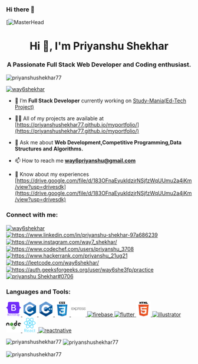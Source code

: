 ### Hi there 👋

<!--
**Priyanshushekhar77/Priyanshushekhar77** is a ✨ _special_ ✨ repository because its `README.md` (this file) appears on your GitHub profile.

Here are some ideas to get you started:

- 🔭 I’m currently working on ...
- 🌱 I’m currently learning ...
- 👯 I’m looking to collaborate on ...
- 🤔 I’m looking for help with ...
- 💬 Ask me about ...
- 📫 How to reach me: ...
- 😄 Pronouns: ...
- ⚡ Fun fact: ...
-->

[![MasterHead](https://previews.123rf.com/images/andreysuslov/andreysuslov1905/andreysuslov190500001/122585893-web-design-and-coding-in-internet-page-development-languages-designer-develops-site-layout-in.jpg)

<h1 align="center">Hi 👋, I'm Priyanshu Shekhar</h1>
<h3 align="center">A Passionate Full Stack Web Developer and Coding enthusiast.</h3>
<p align="left"> <img src="https://komarev.com/ghpvc/?username=priyanshushekhar77&label=Profile%20views&color=0e75b6&style=flat" alt="priyanshushekhar77" /> </p>

<p align="left"> <a href="https://twitter.com/way6shekhar" target="blank"><img src="https://img.shields.io/twitter/follow/way6shekhar?logo=twitter&style=for-the-badge" alt="way6shekhar" /></a> </p>

- 🔭 I’m **Full Stack Developer** currently working on [Study-Mania(Ed-Tech Project)](https://github.com/Priyanshushekhar77/Study-Mania)

- 👨‍💻 All of my projects are available at [https://priyanshushekhar77.github.io/myportfolio/](https://priyanshushekhar77.github.io/myportfolio/)

- 💬 Ask me about **Web Development,Competitive Programming,Data Structures and Algorithms.**

- 📫 How to reach me **way6priyanshu@gmail.com**

- 📄 Know about my experiences [https://drive.google.com/file/d/183OFnaEyukIdzjrNSjfzWqUUmu2a4jKm/view?usp=drivesdk](https://drive.google.com/file/d/183OFnaEyukIdzjrNSjfzWqUUmu2a4jKm/view?usp=drivesdk)

<h3 align="left">Connect with me:</h3>
<p align="left">
<a href="https://twitter.com/way6shekhar" target="blank"><img align="center" src="https://raw.githubusercontent.com/rahuldkjain/github-profile-readme-generator/master/src/images/icons/Social/twitter.svg" alt="way6shekhar" height="30" width="40" /></a>
<a href="https://linkedin.com/in/priyanshu-shekhar-97a686239" target="blank"><img align="center" src="https://raw.githubusercontent.com/rahuldkjain/github-profile-readme-generator/master/src/images/icons/Social/linked-in-alt.svg" alt="https://www.linkedin.com/in/priyanshu-shekhar-97a686239" height="30" width="40" /></a>
<a href="https://www.instagram.com/way7_shekhar/" target="blank"><img align="center" src="https://raw.githubusercontent.com/rahuldkjain/github-profile-readme-generator/master/src/images/icons/Social/instagram.svg" alt="https://www.instagram.com/way7_shekhar/" height="30" width="40" /></a>
<a href="https://www.codechef.com/users/priyanshu_3708" target="blank"><img align="center" src="https://cdn.jsdelivr.net/npm/simple-icons@3.1.0/icons/codechef.svg" alt="https://www.codechef.com/users/priyanshu_3708" height="30" width="40" /></a>
<a href="https://www.hackerrank.com/priyanshu_21ug21" target="blank"><img align="center" src="https://raw.githubusercontent.com/rahuldkjain/github-profile-readme-generator/master/src/images/icons/Social/hackerrank.svg" alt="https://www.hackerrank.com/priyanshu_21ug21" height="30" width="40" /></a>
<a href="https://leetcode.com/way6shekhar/" target="blank"><img align="center" src="https://raw.githubusercontent.com/rahuldkjain/github-profile-readme-generator/master/src/images/icons/Social/leet-code.svg" alt="https://leetcode.com/way6shekhar/" height="30" width="40" /></a>
<a href="https://auth.geeksforgeeks.org/user/way6she3fp/practice" target="blank"><img align="center" src="https://raw.githubusercontent.com/rahuldkjain/github-profile-readme-generator/master/src/images/icons/Social/geeks-for-geeks.svg" alt="https://auth.geeksforgeeks.org/user/way6she3fp/practice" height="30" width="40" /></a>
<a href="https://discord.gg/priyanshu Shekhar#0706" target="blank"><img align="center" src="https://raw.githubusercontent.com/rahuldkjain/github-profile-readme-generator/master/src/images/icons/Social/discord.svg" alt="priyanshu Shekhar#0706" height="30" width="40" /></a>
</p>

<h3 align="left">Languages and Tools:</h3>
<p align="left"> <a href="https://getbootstrap.com" target="_blank" rel="noreferrer"> <img src="https://raw.githubusercontent.com/devicons/devicon/master/icons/bootstrap/bootstrap-plain-wordmark.svg" alt="bootstrap" width="40" height="40"/> </a> <a href="https://www.cprogramming.com/" target="_blank" rel="noreferrer"> <img src="https://raw.githubusercontent.com/devicons/devicon/master/icons/c/c-original.svg" alt="c" width="40" height="40"/> </a> <a href="https://www.w3schools.com/cpp/" target="_blank" rel="noreferrer"> <img src="https://raw.githubusercontent.com/devicons/devicon/master/icons/cplusplus/cplusplus-original.svg" alt="cplusplus" width="40" height="40"/> </a> <a href="https://www.w3schools.com/css/" target="_blank" rel="noreferrer"> <img src="https://raw.githubusercontent.com/devicons/devicon/master/icons/css3/css3-original-wordmark.svg" alt="css3" width="40" height="40"/> </a> <a href="https://expressjs.com" target="_blank" rel="noreferrer"> <img src="https://raw.githubusercontent.com/devicons/devicon/master/icons/express/express-original-wordmark.svg" alt="express" width="40" height="40"/> </a> <a href="https://firebase.google.com/" target="_blank" rel="noreferrer"> <img src="https://www.vectorlogo.zone/logos/firebase/firebase-icon.svg" alt="firebase" width="40" height="40"/> </a> <a href="https://flutter.dev" target="_blank" rel="noreferrer"> <img src="https://www.vectorlogo.zone/logos/flutterio/flutterio-icon.svg" alt="flutter" width="40" height="40"/> </a> <a href="https://www.w3.org/html/" target="_blank" rel="noreferrer"> <img src="https://raw.githubusercontent.com/devicons/devicon/master/icons/html5/html5-original-wordmark.svg" alt="html5" width="40" height="40"/> </a> <a href="https://www.adobe.com/in/products/illustrator.html" target="_blank" rel="noreferrer"> <img src="https://www.vectorlogo.zone/logos/adobe_illustrator/adobe_illustrator-icon.svg" alt="illustrator" width="40" height="40"/> </a> <a href="https://nodejs.org" target="_blank" rel="noreferrer"> <img src="https://raw.githubusercontent.com/devicons/devicon/master/icons/nodejs/nodejs-original-wordmark.svg" alt="nodejs" width="40" height="40"/> </a> <a href="https://reactjs.org/" target="_blank" rel="noreferrer"> <img src="https://raw.githubusercontent.com/devicons/devicon/master/icons/react/react-original-wordmark.svg" alt="react" width="40" height="40"/> </a> <a href="https://reactnative.dev/" target="_blank" rel="noreferrer"> <img src="https://reactnative.dev/img/header_logo.svg" alt="reactnative" width="40" height="40"/> </a> </p>

<p><img align="left" src="https://github-readme-stats.vercel.app/api/top-langs?username=priyanshushekhar77&show_icons=true&locale=en&layout=compact" alt="priyanshushekhar77" /></p>

<p>&nbsp;<img align="center" src="https://github-readme-stats.vercel.app/api?username=priyanshushekhar77&show_icons=true&locale=en" alt="priyanshushekhar77" /></p>

<p><img align="center" src="https://github-readme-streak-stats.herokuapp.com/?user=priyanshushekhar77&" alt="priyanshushekhar77" /></p>
